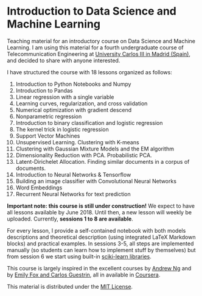 # Introduction to Data Science and Machine Learning

Teaching material for an introductory course on Data Science and Machine Learning. I am using this material for a fourth undergraduate course of Telecommunication Engineering at [University Carlos III in Madrid (Spain)](https://www.uc3m.es/Home), and decided to share with anyone interested.

I have structured the course with 18 lessons organized as follows:

1. Introduction to Python Notebooks and Numpy
2. Introduction to Pandas 
3. Linear regression with a single variable
4. Learning curves, regularization, and cross validation
5. Numerical optimization with gradient descend
6. Nonparametric regression
7. Introduction to binary classification and logistic regression
8. The kernel trick in logistic regression
9. Support Vector Machines
11. Unsupervised Learning. Clustering with K-means
12. Clustering with Gaussian Mixture Models and the EM algorithm
13. Dimensionality Reduction with PCA. Probabilistic PCA.
14. Latent-Dirichelet Allocation. Finding similar documents in a corpus of documents.
15. Introduction to Neural Networks & Tensorflow
16. Building an image classifier with Convolutional Neural Networks
17. Word Embeddings
18. Recurrent Neural Networks for text prediction

**Important note: this course is still under construction!** We expect to have all lessons available by June 2018. Until then, a new lesson will weekly be uploaded. Currently, **sessions 1 to 8 are available**. 

For every lesson, I provide a self-contained notebook with both models descriptions and theoretical description (using integrated LaTeX Markdown blocks) and practical examples. In sessions 3-5, all steps are implemented manually (so students can learn how to implement stuff by themselves) but from session 6 we start using built-in [sciki-learn libraries](http://scikit-learn.org/stable/). 

This course is largely inspired in the excellent courses by [Andrew Ng](https://www.coursera.org/learn/machine-learning) and by [Emily Fox and Carlos Guestrin](https://www.coursera.org/specializations/machine-learning), all in available in [Coursera](https://www.coursera.org/).

This material is distributed under the [MIT License](https://choosealicense.com/licenses/mit/).
